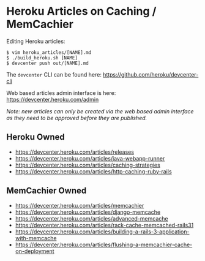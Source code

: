 # Heroku Articles on Caching / MemCachier

Editing Heroku articles:

```term
$ vim heroku_articles/[NAME].md
$ ./build_heroku.sh [NAME]
$ devcenter push out/[NAME].md
```

The `devcenter` CLI can be found here: https://github.com/heroku/devcenter-cli

Web based articles admin interface is here: https://devcenter.heroku.com/admin

*Note: new articles can only be created via the web based admin interface as they
need to be approved before they are published.*

## Heroku Owned

  - https://devcenter.heroku.com/articles/releases
  - https://devcenter.heroku.com/articles/java-webapp-runner
  - https://devcenter.heroku.com/articles/caching-strategies
  - https://devcenter.heroku.com/articles/http-caching-ruby-rails

## MemCachier Owned

  - https://devcenter.heroku.com/articles/memcachier
  - https://devcenter.heroku.com/articles/django-memcache
  - https://devcenter.heroku.com/articles/advanced-memcache
  - https://devcenter.heroku.com/articles/rack-cache-memcached-rails31
  - https://devcenter.heroku.com/articles/building-a-rails-3-application-with-memcache
  - https://devcenter.heroku.com/articles/flushing-a-memcachier-cache-on-deployment
